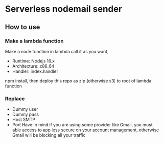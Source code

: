 # Serverless nodemail sender

## How to use

### Make a lambda function
 Make a node function in lambda call it as you want, 
 - Runtime: Nodejs 16.x
 - Architecture: x86_64
 - Handler: index.handler

 npm install, then
 deploy this repo as zip (otherwise s3) to root of lambda function

### Replace
* Dummy user
* Dummy pass
* Host SMTP 
* Port 
Have in mind if you are using some provider like Gmail, you must able access to app less secure on your account management, otherwise Gmail will be blocking all your traffic
